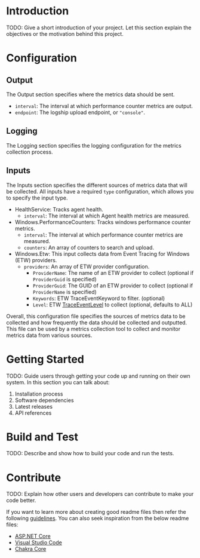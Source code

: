 # Introduction 
TODO: Give a short introduction of your project. Let this section explain the objectives or the motivation behind this project. 

# Configuration

## Output

The Output section specifies where the metrics data should be sent.
- `interval`: The interval at which performance counter metrics are output.
- `endpoint`: The logship upload endpoint, or `"console"`.

## Logging
The Logging section specifies the logging configuration for the metrics collection process.

## Inputs
The Inputs section specifies the different sources of metrics data that will be collected. All inputs have a required `type` configuration, which allows you to specify the input type. 

* HealthService: Tracks agent health.
    - `interval`: The interval at which Agent health metrics are measured.
* Windows.PerformanceCounters: Tracks windows performance counter metrics.
    - `interval`: The interval at which performance counter metrics are measured.
    - `counters`: An array of counters to search and upload.
* Windows.Etw: This input collects data from Event Tracing for Windows (ETW) providers.
    - `providers`: An array of ETW provider configuration.
        - `ProviderName`: The name of an ETW provider to collect (optional if `ProviderGuid` is specified)
        - `ProviderGuid`: The GUID of an ETW provider to collect (optional if `ProviderName` is specified)
        - `Keywords`: ETW TraceEventKeyword to filter. (optional)
        - `Level`: ETW [TraceEventLevel](https://referencesource.microsoft.com/#System.ServiceModel.Internals/System/Runtime/TraceEventLevel.cs) to collect (optional, defaults to ALL)

Overall, this configuration file specifies the sources of metrics data to be collected and how frequently the data should be collected and outputted. This file can be used by a metrics collection tool to collect and monitor metrics data from various sources.

# Getting Started
TODO: Guide users through getting your code up and running on their own system. In this section you can talk about:
1.	Installation process
2.	Software dependencies
3.	Latest releases
4.	API references

# Build and Test
TODO: Describe and show how to build your code and run the tests. 

# Contribute
TODO: Explain how other users and developers can contribute to make your code better. 

If you want to learn more about creating good readme files then refer the following [guidelines](https://docs.microsoft.com/en-us/azure/devops/repos/git/create-a-readme?view=azure-devops). You can also seek inspiration from the below readme files:
- [ASP.NET Core](https://github.com/aspnet/Home)
- [Visual Studio Code](https://github.com/Microsoft/vscode)
- [Chakra Core](https://github.com/Microsoft/ChakraCore)